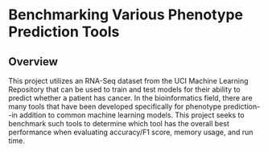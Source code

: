 # Benchmarking Various Phenotype Prediction Tools

## Overview
This project utilizes an RNA-Seq dataset from the UCI Machine Learning Repository that can be used to train and test models for their ability to predict whether a patient has cancer.
In the bioinformatics field, there are many tools that have been developed specifically for phenotype prediction--in addition to common machine learning models. This project 
seeks to benchmark such tools to determine which tool has the overall best performance when evaluating accuracy/F1 score, memory usage, and run time. 
